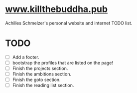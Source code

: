 # www.killthebuddha.pub

Achilles Schmelzer's personal website and internet TODO list.

# TODO

- [ ] Add a footer.
- [ ] bootstrap the profiles that are listed on the page!
- [ ] Finish the projects section.
- [ ] Finish the ambitions section.
- [ ] Finish the goto section.
- [ ] Finish the reading list section.
